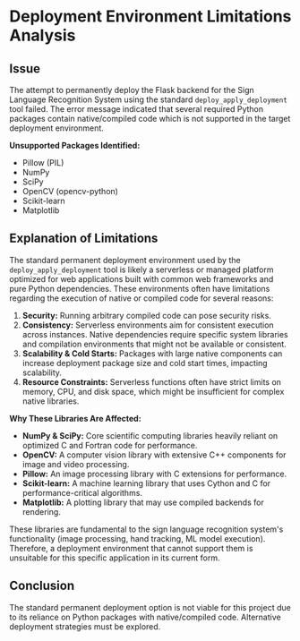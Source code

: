 # Deployment Environment Limitations Analysis

## Issue

The attempt to permanently deploy the Flask backend for the Sign Language Recognition System using the standard `deploy_apply_deployment` tool failed. The error message indicated that several required Python packages contain native/compiled code which is not supported in the target deployment environment.

**Unsupported Packages Identified:**

*   Pillow (PIL)
*   NumPy
*   SciPy
*   OpenCV (opencv-python)
*   Scikit-learn
*   Matplotlib

## Explanation of Limitations

The standard permanent deployment environment used by the `deploy_apply_deployment` tool is likely a serverless or managed platform optimized for web applications built with common web frameworks and pure Python dependencies. These environments often have limitations regarding the execution of native or compiled code for several reasons:

1.  **Security:** Running arbitrary compiled code can pose security risks.
2.  **Consistency:** Serverless environments aim for consistent execution across instances. Native dependencies require specific system libraries and compilation environments that might not be available or consistent.
3.  **Scalability & Cold Starts:** Packages with large native components can increase deployment package size and cold start times, impacting scalability.
4.  **Resource Constraints:** Serverless functions often have strict limits on memory, CPU, and disk space, which might be insufficient for complex native libraries.

**Why These Libraries Are Affected:**

*   **NumPy & SciPy:** Core scientific computing libraries heavily reliant on optimized C and Fortran code for performance.
*   **OpenCV:** A computer vision library with extensive C++ components for image and video processing.
*   **Pillow:** An image processing library with C extensions for performance.
*   **Scikit-learn:** A machine learning library that uses Cython and C for performance-critical algorithms.
*   **Matplotlib:** A plotting library that may use compiled backends for rendering.

These libraries are fundamental to the sign language recognition system's functionality (image processing, hand tracking, ML model execution). Therefore, a deployment environment that cannot support them is unsuitable for this specific application in its current form.

## Conclusion

The standard permanent deployment option is not viable for this project due to its reliance on Python packages with native/compiled code. Alternative deployment strategies must be explored.
